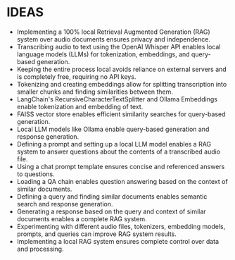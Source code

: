 # IDEAS
* Implementing a 100% local Retrieval Augmented Generation (RAG) system over audio documents ensures privacy and independence.
* Transcribing audio to text using the OpenAI Whisper API enables local language models (LLMs) for tokenization, embeddings, and query-based generation.
* Keeping the entire process local avoids reliance on external servers and is completely free, requiring no API keys.
* Tokenizing and creating embeddings allow for splitting transcription into smaller chunks and finding similarities between them.
* LangChain's RecursiveCharacterTextSplitter and Ollama Embeddings enable tokenization and embedding of text.
* FAISS vector store enables efficient similarity searches for query-based generation.
* Local LLM models like Ollama enable query-based generation and response generation.
* Defining a prompt and setting up a local LLM model enables a RAG system to answer questions about the contents of a transcribed audio file.
* Using a chat prompt template ensures concise and referenced answers to questions.
* Loading a QA chain enables question answering based on the context of similar documents.
* Defining a query and finding similar documents enables semantic search and response generation.
* Generating a response based on the query and context of similar documents enables a complete RAG system.
* Experimenting with different audio files, tokenizers, embedding models, prompts, and queries can improve RAG system results.
* Implementing a local RAG system ensures complete control over data and processing.

